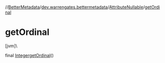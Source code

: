 //[BetterMetadata](../../../index.md)/[dev.warrengates.bettermetadata](../index.md)/[AttributeNullable](index.md)/[getOrdinal](get-ordinal.md)

# getOrdinal

[jvm]\

final [Integer](https://docs.oracle.com/javase/8/docs/api/java/lang/Integer.html)[getOrdinal](get-ordinal.md)()
